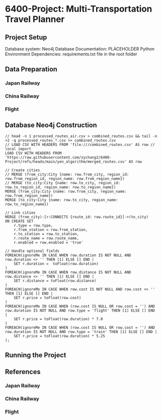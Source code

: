 # 6400-Project: Multi-Transportation Travel Planner

## Project Setup
Database system: Neo4j
Database Documentation: PLACEHOLDER
Python Environment Dependencies: requirements.txt file in the root folder

## Data Preparation

### Japan Railway

### China Railway

### Flight

## Database Neo4j Construction
~~~
// head -n 1 processed_routes_air.csv > combined_routes.csv && tail -n +2 -q processed_routes_*.csv >> combined_routes.csv
// LOAD CSV WITH HEADERS FROM 'file:///combined_routes.csv' AS row // local import
LOAD CSV WITH HEADERS FROM 'https://raw.githubusercontent.com/zychang2/6400-Project/refs/heads/main/yen_algorithm/merged_routes.csv' AS row

// Create cities
// MERGE (from_city:City {name: row.from_city, region_id: row.from_region_id, region_name: row.from_region_name})
// MERGE (to_city:City {name: row.to_city, region_id: row.to_region_id, region_name: row.to_region_name})
MERGE (from_city:City {name: row.from_city, region_name: row.from_region_name})
MERGE (to_city:City {name: row.to_city, region_name: row.to_region_name})

// Link cities
MERGE (from_city)-[r:CONNECTS {route_id: row.route_id}]->(to_city)
ON CREATE SET 
    r.type = row.type,
    r.from_station = row.from_station,
    r.to_station = row.to_station,
    r.route_name = row.route_name,
    r.enabled = row.enabled = 'true'

// Handle optional fields
FOREACH(ignoreMe IN CASE WHEN row.duration IS NOT NULL AND row.duration <> '' THEN [1] ELSE [] END |
    SET r.duration =  toFloat(row.duration)
)
FOREACH(ignoreMe IN CASE WHEN row.distance IS NOT NULL AND row.distance <> '' THEN [1] ELSE [] END |
    SET r.distance = toFloat(row.distance)
)
FOREACH(ignoreMe IN CASE WHEN row.cost IS NOT NULL AND row.cost <> '' THEN [1] ELSE [] END |
    SET r.price = toFloat(row.cost)
)
FOREACH(ignoreMe IN CASE WHEN (row.cost IS NULL OR row.cost = '') AND row.duration IS NOT NULL AND row.type = 'flight' THEN [1] ELSE [] END |
    SET r.price = toFloat(row.duration) * 7.0
)
FOREACH(ignoreMe IN CASE WHEN (row.cost IS NULL OR row.cost = '') AND row.duration IS NOT NULL AND row.type = 'train' THEN [1] ELSE [] END |
    SET r.price = toFloat(row.duration) * 5.25
);
~~~

## Running the Project

## References

### Japan Railway

### China Railway

### Flight